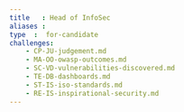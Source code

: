 ```yaml
---
title   : Head of InfoSec
aliases : 
type  :  for-candidate
challenges:
    - CP-JU-judgement.md
    - MA-OO-owasp-outcomes.md
    - SC-VD-vulnerabilities-discovered.md
    - TE-DB-dashboards.md
    - ST-IS-iso-standards.md
    - RE-IS-inspirational-security.md
---
```

